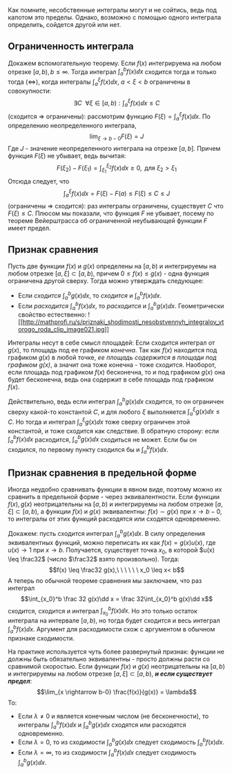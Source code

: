Как помните, несобственные интегралы могут и не сойтись, ведь под капотом это пределы. Однако, возможно с помощью одного интеграла определить, сойдется другой или нет.
## Ограниченность интеграла
Докажем вспомогательную теорему. Если $f(x)$ интегрируема на любом отрезке $[a, b), b \leq \infty$. Тогда интеграл $\int_a^b f(x) \dd x$ сходится тогда и только тогда $(\Leftrightarrow)$, когда интегралы $\int_a^\xi f(x) \dd x$, $a < \xi < b$ ограничены в совокупности:
$$\exists C  \ \  \forall \xi \in [a,b): \int_a^\xi f(x) \dd x \leq C$$
(сходится $\Rightarrow$ ограничены): рассмотрим функцию $F(\xi) = \int_a^\xi f(x)\dd x$. По определению неопределенного интеграла,
$$\lim_{\xi \rightarrow b-0} F(\xi) = J$$
Где $J$ - значение неопределенного интеграла на отрезке $[a,b]$. Причем функция $F(\xi)$ не убывает, ведь вычитая:
$$F(\xi_2) - F(\xi_1) = \int_{\xi_1}^{\xi_2} f(x) \dd x \geq 0, \text{ для } \xi_2 > \xi_1$$
Отсюда следует, что
$$\int_a^\xi f(x) \dd x  = F(\xi) - F(a) \leq F(\xi) \leq C \leq J$$
(ограничены $\Rightarrow$ сходится): раз интегралы ограничены, существует $C$ что $F(\xi) \leq C$. Плюсом мы показали, что функция $F$ не убывает, посему по теореме Вейерштрасса об ограниченной неубывающей функции $F$ имеет предел.

## Признак сравнения
Пусть две функции $f(x)$ и $g(x)$ определены на $[a,b)$ и интегрируемы на любом отрезке $[a, \xi] \subset [a,b)$, причем $0 \leq f(x) \leq g(x)$ - одна функция ограничена другой сверху. Тогда можно утверждать следующее:
- Если *сходится* $\int_a^b g(x) \dd x$, то *сходится* и $\int_a^b f(x) \dd x$.
- Если *расходится* $\int_a^b f(x) \dd x$, то *расходится* и $\int_a^b g(x) \dd x$.
Геометрически свойство естественно:
![[http://mathprofi.ru/s/priznaki_shodimosti_nesobstvennyh_integralov_vtorogo_roda_clip_image021.jpg]]

Интегралы несут в себе смысл площадей:
Если сходится интеграл от $g(x)$, то площадь под ее графиком *конечна*. Так как $f(x)$ находится под графиком $g(x)$ в любой точке, *ее площадь содержится в площади под графиком $g(x)$*, а значит она тоже конечна - тоже сходится.
Наоборот, если площадь под графиком $f(x)$ бесконечна, то и под графиком $g(x)$ она будет бесконечна, ведь она содержит в себе площадь под графиком $f(x)$.

Действительно, ведь если интеграл $\int_a^b g(x) \dd x$ сходится, то он ограничен сверху какой-то константой $C$, и для любого $\xi$ выполняется $\int_a^\xi g(x) \dd x \leq C$. Но тогда и интеграл $\int_a^\xi g(x) \dd x$ тоже сверху ограничен этой константой, и тоже сходится как следствие.
В обратную сторону: если $\int_a^b f(x) \dd x$ расходится, $\int_a^b g(x) \dd x$ сходиться не может. Если бы он сходился, по первому пункту сходился бы и $\int_a^b f(x) \dd x$.
## Признак сравнения в предельной форме
Иногда неудобно сравнивать функции в явном виде, поэтому можно их сравнить в предельной форме - через эквивалентности.
Если функции $f(x), g(x)$ неотрицательны на $[a,b)$ и интегрируемы на любом отрезке $[a, \xi] \subset [a,b)$, а функции $f(x)$ и $g(x)$ эквивалентны: $f(x) \sim g(x)$ при $x \rightarrow b-0$, то интегралы от этих функций расходятся или сходятся одновременно.

Докажем: пусть сходится интеграл $\int_a^b g(x) \dd x$. В силу определения эквивалентных функций, можно переписать их как $f(x) = g(x)u(x)$, где $u(x) \rightarrow 1$ при $x \rightarrow b$. Получается, существует точка $x_0$, в которой $u(x) \leq \frac32$ (число $\frac32$ взято произвольно). Тогда:
$$f(x) \leq \frac32 g(x),\ \ \ \ \ \  x_0 \leq x< b$$
А теперь по обычной теореме сравнения мы заключаем, что раз интеграл
$$\int_{x_0}^b \frac 32  g(x)\dd x = \frac 32\int_{x_0}^b   g(x)\dd x$$
сходится, сходится и интеграл $\int_{x_0}^b f(x) \dd x$. Но это только остаток интеграла на интервале $[a,b)$, но тогда будет сходится и весь интеграл $\int_a^b f(x) \dd x$.
Аргумент для расходимости схож с аргументом в обычном признаке сходимости.

На практике используется чуть более развернутый признак: функции не должны быть обязательно эквивалентны - просто должны расти со сравнимой скоростью.
Если функции $f(x)$ и $g(x)$ неотрицательны на $[a,b)$ и интегрируемы на любом отрезке $[a, \xi] \subset [a,b)$, ***и если существует предел***:
$$\lim_{x \rightarrow b-0} \frac{f(x)}{g(x)} = \lambda$$
То:
- Если $\lambda \neq 0$ и является конечным числом (не бесконечности), то интегралы $\int_a^b f(x) \dd x$ и $\int_a^b g(x)\dd x$ сходятся или расходятся одновременно.
- Если $\lambda =0$, то из сходимости $\int_a^b g(x)\dd x$ следует сходимость $\int_a^b f(x)\dd x$.
- Если $\lambda =\infty$, то из сходимости $\int_a^b f(x)\dd x$ следует сходимость $\int_a^b g(x)\dd x$.